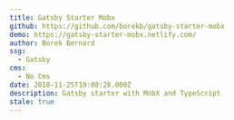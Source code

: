 ```yaml
---
title: Gatsby Starter Mobx
github: https://github.com/borekb/gatsby-starter-mobx
demo: https://gatsby-starter-mobx.netlify.com/
author: Borek Bernard
ssg:
  - Gatsby
cms:
  - No Cms
date: 2018-11-25T19:08:28.000Z
description: Gatsby starter with MobX and TypeScript
stale: true
---
```

